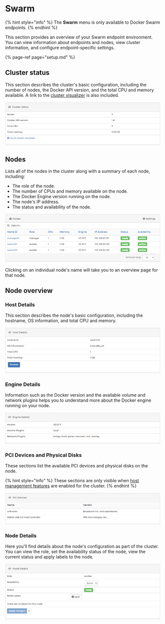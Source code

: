 # Swarm

{% hint style="info" %}
The **Swarm** menu is only available to Docker Swarm endpoints.
{% endhint %}

This section provides an overview of your Swarm endpoint environment. You can view information about endpoints and nodes, view cluster information, and configure endpoint-specific settings.

{% page-ref page="setup.md" %}

## Cluster status

This section describes the cluster's basic configuration, including the number of nodes, the Docker API version, and the total CPU and memory available. A link to the [cluster visualizer](cluster-visualizer.md) is also included.

![](../../../.gitbook/assets/swarm-1.png)

## Nodes

Lists all of the nodes in the cluster along with a summary of each node, including:

* The role of the node.
* The number of CPUs and memory available on the node.
* The Docker Engine version running on the node.
* The node's IP address.
* The status and availability of the node.

![](../../../.gitbook/assets/swarm-2.png)

Clicking on an individual node's name will take you to an overview page for that node.

## Node overview

### Host Details

This section describes the node's basic configuration, including the hostname, OS information, and total CPU and memory.

![](../../../.gitbook/assets/swarm-node-1.png)

### Engine Details

Information such as the Docker version and the available volume and network plugins helps you to understand more about the Docker engine running on your node.

![](../../../.gitbook/assets/swarm-node-2.png)

### PCI Devices and Physical Disks

These sections list the available PCI devices and physical disks on the node. 

{% hint style="info" %}
These sections are only visible when [host management features](setup.md#enable-host-management-features) are enabled for the cluster.
{% endhint %}

![An example listing of PCI devices](../../../.gitbook/assets/host-3.png)

### Node Details

Here you'll find details about the node's configuration as part of the cluster. You can view the role, set the availability status of the node, view the current status and apply labels to the node.

![](../../../.gitbook/assets/swarm-node-3.png)

